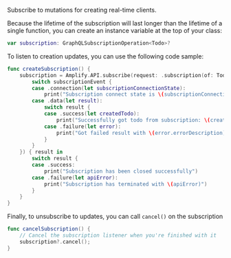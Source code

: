 Subscribe to mutations for creating real-time clients.

Because the lifetime of the subscription will last longer than the lifetime of a single function, you can create an instance variable at the top of your class:
```swift
var subscription: GraphQLSubscriptionOperation<Todo>?
```

To listen to creation updates, you can use the following code sample:
```swift
func createSubscription() {
    subscription = Amplify.API.subscribe(request: .subscription(of: Todo.self, type: .onCreate), valueListener: { (subscriptionEvent) in
        switch subscriptionEvent {
        case .connection(let subscriptionConnectionState):
            print("Subscription connect state is \(subscriptionConnectionState)")
        case .data(let result):
            switch result {
            case .success(let createdTodo):
                print("Successfully got todo from subscription: \(createdTodo)")
            case .failure(let error):
                print("Got failed result with \(error.errorDescription)")
            }
        }
    }) { result in
        switch result {
        case .success:
            print("Subscription has been closed successfully")
        case .failure(let apiError):
            print("Subscription has terminated with \(apiError)")
        }
    }
}
```

Finally, to unsubscribe to updates, you can call `cancel()` on the subscription
```swift
func cancelSubscription() {
    // Cancel the subscription listener when you're finished with it
    subscription?.cancel();
}
```

